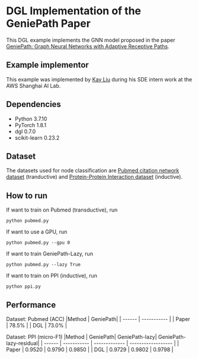 # DGL Implementation of the GeniePath Paper

This DGL example implements the GNN model proposed in the paper [GeniePath: Graph Neural Networks with Adaptive Receptive Paths](https://arxiv.org/abs/1802.00910).

Example implementor
----------------------
This example was implemented by [Kay Liu](https://github.com/kayzliu) during his SDE intern work at the AWS Shanghai AI Lab.

Dependencies
----------------------
- Python 3.7.10
- PyTorch 1.8.1
- dgl 0.7.0
- scikit-learn 0.23.2

Dataset
---------------------------------------
The datasets used for node classification are [Pubmed citation network dataset](https://docs.dgl.ai/api/python/dgl.data.html#dgl.data.PubmedGraphDataset) (tranductive) and [Protein-Protein Interaction dataset](https://docs.dgl.ai/api/python/dgl.data.html#dgl.data.PPIDataset) (inductive).

How to run
--------------------------------
If want to train on Pubmed (transductive), run
```
python pubmed.py
```

If want to use a GPU, run
```
python pubmed.py --gpu 0
```

If want to train GeniePath-Lazy, run
```
python pubmed.py --lazy True
```

If want to train on PPI (inductive), run
```
python ppi.py
```

Performance
-------------------------
Dataset: Pubmed (ACC)
|Method | GeniePath|
| ------ | ----------- |
| Paper  | 78.5%       |
| DGL    | 73.0%       |

Dataset: PPI (micro-F1)
|Method | GeniePath| GeniePath-lazy| GeniePath-lazy-residual|
| ------ | ----------- | ------------- | ------------------ |
| Paper  | 0.9520      | 0.9790        | 0.9850        |
| DGL    | 0.9729      | 0.9802        | 0.9798        |
